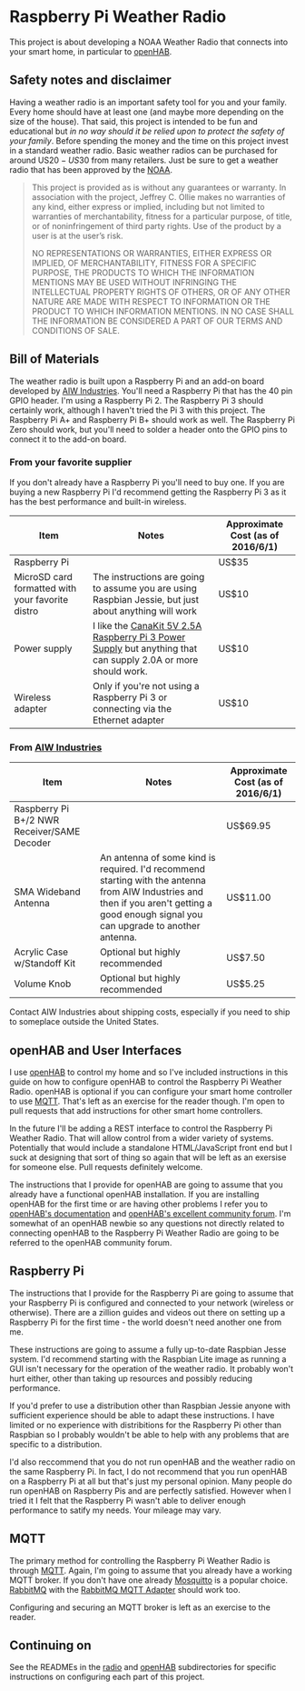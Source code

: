 # Raspberry Pi Weather Radio

This project is about developing a NOAA Weather Radio that connects
into your smart home, in particular to [openHAB](http://www.openhab.org/).

## Safety notes and disclaimer

Having a weather radio is an important safety tool for you and your
family. Every home should have at least one (and maybe more depending
on the size of the house). That said, this project is intended to be
fun and educational but _in no way should it be relied upon to protect
the safety of your family_. Before spending the money and the time on
this project invest in a standard weather radio. Basic weather radios
can be purchased for around US$20-US$30 from many retailers. Just be
sure to get a weather radio that has been approved by the
[NOAA](http://www.nws.noaa.gov/nwr/info/nwrrcvr.html#pad).

> This project is provided as is without any guarantees or
> warranty. In association with the project, Jeffrey C. Ollie makes no
> warranties of any kind, either express or implied, including but not
> limited to warranties of merchantability, fitness for a particular
> purpose, of title, or of noninfringement of third party rights. Use
> of the product by a user is at the user’s risk.
> 
> NO REPRESENTATIONS OR WARRANTIES, EITHER EXPRESS OR IMPLIED, OF
> MERCHANTABILITY, FITNESS FOR A SPECIFIC PURPOSE, THE PRODUCTS TO
> WHICH THE INFORMATION MENTIONS MAY BE USED WITHOUT INFRINGING THE
> INTELLECTUAL PROPERTY RIGHTS OF OTHERS, OR OF ANY OTHER NATURE ARE
> MADE WITH RESPECT TO INFORMATION OR THE PRODUCT TO WHICH INFORMATION
> MENTIONS. IN NO CASE SHALL THE INFORMATION BE CONSIDERED A PART OF
> OUR TERMS AND CONDITIONS OF SALE.

## Bill of Materials

The weather radio is built upon a Raspberry Pi and an add-on board
developed by [AIW Industries](http://www.aiwindustries/).  You'll need
a Raspberry Pi that has the 40 pin GPIO header. I'm using a Raspberry
Pi 2. The Raspberry Pi 3 should certainly work, although I haven't
tried the Pi 3 with this project. The Raspberry Pi A+ and Raspberry Pi
B+ should work as well. The Raspberry Pi Zero should work, but you'll
need to solder a header onto the GPIO pins to connect it to the add-on
board.

### From your favorite supplier

If you don't already have a Raspberry Pi you'll need to buy one.  If
you are buying a new Raspberry Pi I'd recommend getting the Raspberry
Pi 3 as it has the best performance and built-in wireless.

Item | Notes | Approximate Cost (as of 2016/6/1)
-----| ----- | ----------------------
Raspberry Pi | | US$35
MicroSD card formatted with your favorite distro | The instructions are going to assume you are using Raspbian Jessie, but just about anything will work | US$10
Power supply | I like the [CanaKit 5V 2.5A Raspberry Pi 3 Power Supply](http://smile.amazon.com/dp/B00MARDJZ4) but anything that can supply 2.0A or more should work. | US$10
Wireless adapter | Only if you're not using a Raspberry Pi 3 or connecting via the Ethernet adapter | US$10

### From [AIW Industries](http://www.aiwindistries.com/)

Item | Notes | Approximate Cost (as of 2016/6/1)
---- | ----- | ----------------------
Raspberry Pi B+/2 NWR Receiver/SAME Decoder | | US$69.95
SMA Wideband Antenna | An antenna of some kind is required. I'd recommend starting with the antenna from AIW Industries and then if you aren't getting a good enough signal you can upgrade to another antenna. | US$11.00
Acrylic Case w/Standoff Kit | Optional but highly recommended | US$7.50
Volume Knob | Optional but highly recommended | US$5.25

Contact AIW Industries about shipping costs, especially if you need to
ship to someplace outside the United States.

## openHAB and User Interfaces

I use [openHAB](http://www.openhab.org/) to control my home and so
I've included instructions in this guide on how to configure openHAB
to control the Raspberry Pi Weather Radio. openHAB is optional if you
can configure your smart home controller to use
[MQTT](http://mqtt.org/). That's left as an exercise for the reader
though. I'm open to pull requests that add instructions for other
smart home controllers.

In the future I'll be adding a REST interface to control the Raspberry
Pi Weather Radio. That will allow control from a wider variety of
systems. Potentially that would include a standalone HTML/JavaScript
front end but I suck at designing that sort of thing so again that
will be left as an exersise for someone else. Pull requests
definitely welcome.

The instructions that I provide for openHAB are going to assume that
you already have a functional openHAB installation. If you are
installing openHAB for the first time or are having other problems I
refer you to [openHAB's
documentation](https://github.com/openhab/openhab/wiki) and [openHAB's
excellent community forum](https://community.openhab.org/). I'm
somewhat of an openHAB newbie so any questions not directly related to
connecting openHAB to the Raspberry Pi Weather Radio are going to be
referred to the openHAB community forum.

## Raspberry Pi

The instructions that I provide for the Raspberry Pi are going to
assume that your Raspberry Pi is configured and connected to your
network (wireless or otherwise). There are a zillion guides and videos
out there on setting up a Raspberry Pi for the first time - the world
doesn't need another one from me.

These instructions are going to assume a fully up-to-date Raspbian
Jesse system. I'd recommend starting with the Raspbian Lite image as
running a GUI isn't necessary for the operation of the weather
radio. It probably won't hurt either, other than taking up resources
and possibly reducing performance.

If you'd prefer to use a distribution other than Raspbian Jessie
anyone with sufficient experience should be able to adapt these
instructions. I have limited or no experience with distribitions for
the Raspberry Pi other than Raspbian so I probably wouldn't be able to
help with any problems that are specific to a distribution.

I'd also reccommend that you do not run openHAB and the weather radio
on the same Raspberry Pi. In fact, I do not recommend that you run
openHAB on a Raspberry Pi at all but that's just my personal
opinion. Many people do run openHAB on Raspberry Pis and are perfectly
satisfied. However when I tried it I felt that the Raspberry Pi wasn't
able to deliver enough performance to satify my needs. Your mileage
may vary.

## MQTT

The primary method for controlling the Raspberry Pi Weather Radio is
through [MQTT](http://mqtt.org/). Again, I'm going to assume that you
already have a working MQTT broker. If you don't have one already
[Mosquitto](http://mosquitto.org/) is a popular
choice. [RabbitMQ](http://www.rabbitmq.com/) with the [RabbitMQ MQTT
Adapter](https://www.rabbitmq.com/mqtt.html) should work too.

Configuring and securing an MQTT broker is left as an exercise to the
reader.

## Continuing on

See the READMEs in the [radio](radio/) and [openHAB](openhab/)
subdirectories for specific instructions on configuring each part of
this project.
